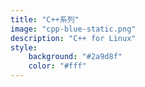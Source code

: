 ```yaml
---
title: "C++系列"
image: "cpp-blue-static.png"
description: "C++ for Linux"
style:
    background: "#2a9d8f"
    color: "#fff"
---
```

